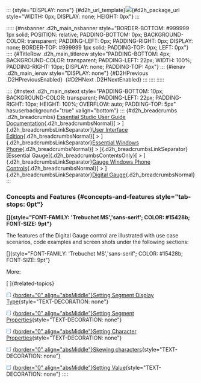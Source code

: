 ::: {style="DISPLAY: none"}
[](ms-xhelp:///?Id=d2h_url_template){#d2h_url_template}![](!package_url!){#d2h_package_url style="WIDTH: 0px; DISPLAY: none; HEIGHT: 0px"}
:::

::::: {#nsbanner .d2h_main_nsbanner style="BORDER-BOTTOM: #999999 1px solid; POSITION: relative; PADDING-BOTTOM: 0px; BACKGROUND-COLOR: transparent; PADDING-LEFT: 0px; PADDING-RIGHT: 0px; DISPLAY: none; BORDER-TOP: #999999 1px solid; PADDING-TOP: 0px; LEFT: 0px"}
:::: {#TitleRow .d2h_main_titlerow style="PADDING-BOTTOM: 4px; BACKGROUND-COLOR: transparent; PADDING-LEFT: 22px; WIDTH: 100%; PADDING-RIGHT: 10px; DISPLAY: none; PADDING-TOP: 4px"}
::: {#ienav .d2h_main_ienav style="DISPLAY: none"}
[](ms-xhelp:///?Id=b9d91da8-67aa-4d2a-8f43-2a2501a66d82){#D2HPrevious .D2HPreviousEnabled}  [](ms-xhelp:///?Id=896d813d-ca89-47d5-92e8-c4dd8da28816){#D2HNext .D2HNextEnabled}
:::
::::
:::::

:::: {#nstext .d2h_main_nstext style="PADDING-BOTTOM: 10px; BACKGROUND-COLOR: transparent; PADDING-LEFT: 22px; PADDING-RIGHT: 10px; HEIGHT: 100%; OVERFLOW: auto; PADDING-TOP: 5px" hasuserbackground="true" valign="bottom"}
::: {#d2h_breadcrumbs .d2h_breadcrumbs}
[Essential Studio User Guide Documentation](ms-xhelp:///?Id=12457748-09e3-4d74-a240-8e049cedf030){.d2h_breadcrumbsNormal}[ \> ]{.d2h_breadcrumbsLinkSeparator}[User Interface Edition](ms-xhelp:///?Id=c29296b7-531c-413b-a0ec-488ca1f7f669){.d2h_breadcrumbsNormal}[ \> ]{.d2h_breadcrumbsLinkSeparator}[Essential Windows Phone](ms-xhelp:///?Id=5ea1999c-4eff-4775-b84e-407dc825f555){.d2h_breadcrumbsNormal}[ \> ]{.d2h_breadcrumbsLinkSeparator}[Essential Gauge]{.d2h_breadcrumbsContentsOnly}[ \> ]{.d2h_breadcrumbsLinkSeparator}[Gauge Windows Phone Controls](ms-xhelp:///?Id=17dca708-1e27-4102-bc4a-811d5fcbd067){.d2h_breadcrumbsNormal}[ \> ]{.d2h_breadcrumbsLinkSeparator}[Digital Gauge](ms-xhelp:///?Id=674686b2-8f78-44be-bf95-a2bb0b456218){.d2h_breadcrumbsNormal}
:::

### Concepts and Features {#concepts-and-features style="tab-stops: 0pt"}

**[]{style="FONT-FAMILY: 'Trebuchet MS','sans-serif'; COLOR: #15428b; FONT-SIZE: 9pt"}** 

The features of the Digital Gauge control are illustrated with use case scenarios, code examples and screen shots under the following sections:

[]{style="FONT-FAMILY: 'Trebuchet MS','sans-serif'; COLOR: #15428b; FONT-SIZE: 9pt"} 

More:

[ ]{#related-topics}

[![](button.gif){border="0" align="absMiddle"}Setting Segment Display Type](ms-xhelp:///?Id=b58ac988-a717-4b39-8e05-28a1ad6ab750){style="TEXT-DECORATION: none"}

[![](button.gif){border="0" align="absMiddle"}Setting Segment Properties](ms-xhelp:///?Id=f06f9f88-c834-4bbf-9613-91bae20eec03){style="TEXT-DECORATION: none"}

[![](button.gif){border="0" align="absMiddle"}Setting Character Properties](ms-xhelp:///?Id=7691df50-5ae2-45e4-ac42-3dfdbf6880df){style="TEXT-DECORATION: none"}

[![](button.gif){border="0" align="absMiddle"}Skewing characters](ms-xhelp:///?Id=411d7c62-72b2-4c0d-8970-07df97ad2c18){style="TEXT-DECORATION: none"}

[![](button.gif){border="0" align="absMiddle"}Setting Value](ms-xhelp:///?Id=62b97a68-7a91-4010-8c14-b8eb9be272c0){style="TEXT-DECORATION: none"}
::::
